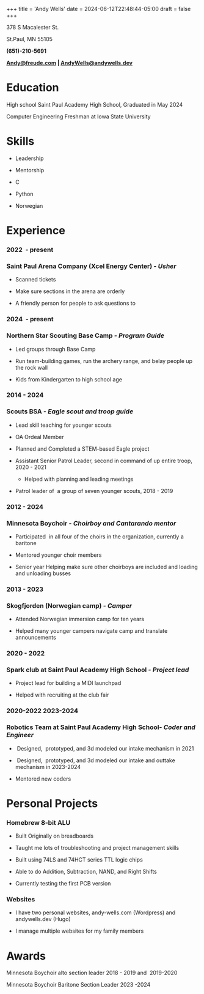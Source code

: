 +++
title = 'Andy Wells'
date = 2024-06-12T22:48:44-05:00
draft = false
+++


378 S Macalester St. 

St.Paul, MN 55105

**(651)-210-5691**

**Andy@freude.com | AndyWells@andywells.dev**

**Education**
=============

High school Saint Paul Academy High School, Graduated in May 2024

Computer Engineering Freshman at Iowa State University

**Skills**
==========

*   Leadership
    
*   Mentorship
    
*   C
    
*   Python
    
*   Norwegian
    

**Experience**
==============

### 2022  - present
### **Saint Paul Arena Company (Xcel Energy Center)** _\- Usher_

*   Scanned tickets 
    
*   Make sure sections in the arena are orderly
    
*   A friendly person for people to ask questions to
    

### 2024  - present

### **Northern Star Scouting Base Camp** _\- Program Guide_

*   Led groups through Base Camp
    
*   Run team-building games, run the archery range, and belay people up the rock wall
    
*   Kids from Kindergarten to high school age
    

### 2014 - 2024


### **Scouts BSA** _\- Eagle scout and troop guide_ 

*   Lead skill teaching for younger scouts
    
*   OA Ordeal Member
    
*   Planned and Completed a STEM-based Eagle project
    
*   Assistant Senior Patrol Leader, second in command of up entire troop, 2020 - 2021
    
    *   Helped with planning and leading meetings
        
*   Patrol leader of  a group of seven younger scouts, 2018 - 2019 
    

### 2012 - 2024


### **Minnesota Boychoir** _\- Choirboy and Cantarando mentor_

*   Participated  in all four of the choirs in the organization, currently a baritone
    
*   Mentored younger choir members
    
*   Senior year Helping make sure other choirboys are included and loading and unloading busses
    

### 2013 - 2023


### **Skogfjorden (Norwegian camp)** _\- Camper_

*   Attended Norwegian immersion camp for ten years
    
*   Helped many younger campers navigate camp and translate announcements 
    

### 2020 - 2022

### **Spark club at Saint Paul Academy High School** _\- Project lead_

*   Project lead for building a MIDI launchpad
    
*   Helped with recruiting at the club fair
    

### 2020-2022 2023-2024

### **Robotics Team at Saint Paul Academy High School**_\- Coder and Engineer_

*    Designed,  prototyped, and 3d modeled our intake mechanism in 2021
    
*    Designed,  prototyped, and 3d modeled our intake and outtake mechanism in 2023-2024
    
*   Mentored new coders
    

**Personal Projects**
=====================

### **Homebrew 8-bit ALU**

*   Built Originally on breadboards
    
*   Taught me lots of troubleshooting and project management skills
    
*   Built using 74LS and 74HCT series TTL logic chips
    
*   Able to do Addition, Subtraction, NAND, and Right Shifts
    
*   Currently testing the first PCB version
    

### **Websites**

*   I have two personal websites, andy-wells.com (Wordpress) and andywells.dev (Hugo)
    
*   I manage multiple websites for my family members
    

**Awards**
==========

Minnesota Boychoir alto section leader 2018 - 2019 and  2019-2020

Minnesota Boychoir Baritone Section Leader 2023 -2024